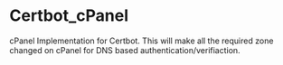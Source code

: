 # Certbot_cPanel
cPanel Implementation for Certbot. This will make all the required zone changed on cPanel for DNS based authentication/verifiaction.
